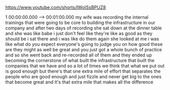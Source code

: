 https://www.youtube.com/shorts/lWoISsBPUZ8

1 00:00:00.000 --\> 00:01:00.000 my wife was recording the internal
trainings that were going to be core to building the infrastructure in
our company and after two days of recording she sat down at the dinner
table and she was like babe i just don't feel like they're like as good
as they should be i sat there and i was like do them again she looked at
me i was like what do you expect everyone's going to judge you on how
good these are they might as well be great and you just got a whole
bunch of practice and so she went back and re-recorded all of them and
they ended up becoming the cornerstone of what built the infrastructure
that built the companies that we have and so a lot of times we think
that what we put out is good enough but there's that one extra mile of
effort that separates the people who are good enough and just fizzle and
never get big to the ones that become great and it's that extra mile
that makes all the difference
